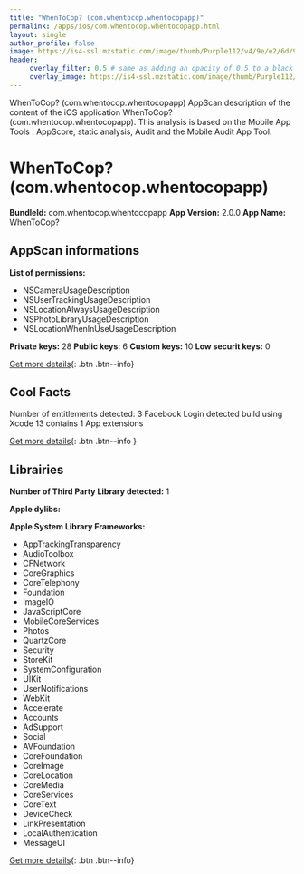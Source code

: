 ```yaml
---
title: "WhenToCop? (com.whentocop.whentocopapp)"
permalink: /apps/ios/com.whentocop.whentocopapp.html
layout: single
author_profile: false
image: https://is4-ssl.mzstatic.com/image/thumb/Purple112/v4/9e/e2/6d/9ee26df0-0a4d-e5a8-4131-e73ff47d8098/AppIcon-1x_U007emarketing-0-5-0-85-220.png/512x512bb.jpg
header: 
     overlay_filter: 0.5 # same as adding an opacity of 0.5 to a black background
     overlay_image: https://is4-ssl.mzstatic.com/image/thumb/Purple112/v4/9e/e2/6d/9ee26df0-0a4d-e5a8-4131-e73ff47d8098/AppIcon-1x_U007emarketing-0-5-0-85-220.png/512x512bb.jpg
---
```

WhenToCop? (com.whentocop.whentocopapp) AppScan description of the content of the iOS application WhenToCop? (com.whentocop.whentocopapp). This analysis is based on the Mobile App Tools : AppScore, static analysis, Audit and the Mobile Audit App Tool.

# WhenToCop? (com.whentocop.whentocopapp)

**BundleId:** com.whentocop.whentocopapp
**App Version:** 2.0.0
**App Name:** WhenToCop?


## AppScan informations 

**List of permissions:** 
- NSCameraUsageDescription
- NSUserTrackingUsageDescription
- NSLocationAlwaysUsageDescription
- NSPhotoLibraryUsageDescription
- NSLocationWhenInUseUsageDescription
  
  
**Private keys:** 28
**Public keys:** 6
**Custom keys:** 10
**Low securit keys:** 0
  
[Get more details](/pricing.html){: .btn .btn--info}

## Cool Facts

Number of entitlements detected: 3
Facebook Login detected
build using Xcode 13
contains 1 App extensions
  
[Get more details](/pricing.html){: .btn .btn--info }

## Librairies 
**Number of Third Party Library detected:** 1


**Apple dylibs:**


**Apple System Library Frameworks:**
- AppTrackingTransparency
- AudioToolbox
- CFNetwork
- CoreGraphics
- CoreTelephony
- Foundation
- ImageIO
- JavaScriptCore
- MobileCoreServices
- Photos
- QuartzCore
- Security
- StoreKit
- SystemConfiguration
- UIKit
- UserNotifications
- WebKit
- Accelerate
- Accounts
- AdSupport
- Social
- AVFoundation
- CoreFoundation
- CoreImage
- CoreLocation
- CoreMedia
- CoreServices
- CoreText
- DeviceCheck
- LinkPresentation
- LocalAuthentication
- MessageUI


  
[Get more details](/pricing.html){: .btn .btn--info}

